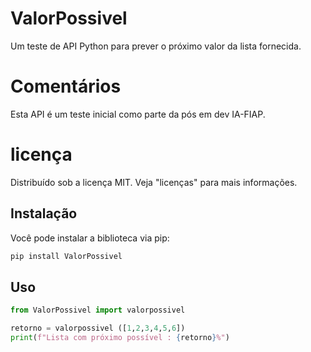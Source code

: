 # ValorPossivel

Um teste de API Python para prever o próximo valor da lista fornecida.

# Comentários

Esta API é um teste inicial como parte da pós em dev IA-FIAP.

# licença

Distribuído sob a licença MIT. Veja "licenças" para mais informações.

## Instalação

Você pode instalar a biblioteca via pip:

```bash
pip install ValorPossivel
```

## Uso

```python
from ValorPossivel import valorpossivel

retorno = valorpossivel ([1,2,3,4,5,6])
print(f"Lista com próximo possível : {retorno}%")

```
